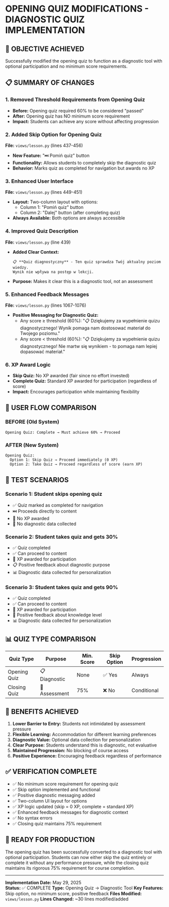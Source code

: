 # OPENING QUIZ MODIFICATIONS - DIAGNOSTIC QUIZ IMPLEMENTATION

## 🎯 OBJECTIVE ACHIEVED
Successfully modified the opening quiz to function as a diagnostic tool with optional participation and no minimum score requirements.

## 📋 SUMMARY OF CHANGES

### 1. **Removed Threshold Requirements from Opening Quiz**
- **Before:** Opening quiz required 60% to be considered "passed"
- **After:** Opening quiz has NO minimum score requirement
- **Impact:** Students can achieve any score without affecting progression

### 2. **Added Skip Option for Opening Quiz**
**File:** `views/lesson.py` (lines 437-456)
- **New Feature:** "⏭️ Pomiń quiz" button
- **Functionality:** Allows students to completely skip the diagnostic quiz
- **Behavior:** Marks quiz as completed for navigation but awards no XP

### 3. **Enhanced User Interface**
**File:** `views/lesson.py` (lines 449-451)
- **Layout:** Two-column layout with options:
  - Column 1: "Pomiń quiz" button
  - Column 2: "Dalej" button (after completing quiz)
- **Always Available:** Both options are always accessible

### 4. **Improved Quiz Description**
**File:** `views/lesson.py` (line 439)
- **Added Clear Context:** 
  ```
  📋 **Quiz diagnostyczny** - Ten quiz sprawdza Twój aktualny poziom wiedzy. 
  Wynik nie wpływa na postęp w lekcji.
  ```
- **Purpose:** Makes it clear this is a diagnostic tool, not an assessment

### 5. **Enhanced Feedback Messages**
**File:** `views/lesson.py` (lines 1067-1076)
- **Positive Messaging for Diagnostic Quiz:**
  - Any score ≥ threshold (60%): "📋 Dziękujemy za wypełnienie quizu diagnostycznego! Wynik pomaga nam dostosować materiał do Twojego poziomu."
  - Any score < threshold (60%): "📋 Dziękujemy za wypełnienie quizu diagnostycznego! Nie martw się wynikiem - to pomaga nam lepiej dopasować materiał."

### 6. **XP Award Logic**
- **Skip Quiz:** No XP awarded (fair since no effort invested)
- **Complete Quiz:** Standard XP awarded for participation (regardless of score)
- **Impact:** Encourages participation while maintaining flexibility

## 🔄 USER FLOW COMPARISON

### BEFORE (Old System)
```
Opening Quiz: Complete → Must achieve 60% → Proceed
```

### AFTER (New System)  
```
Opening Quiz:
  Option 1: Skip Quiz → Proceed immediately (0 XP)
  Option 2: Take Quiz → Proceed regardless of score (earn XP)
```

## 🧪 TEST SCENARIOS

### Scenario 1: Student skips opening quiz
- ✅ Quiz marked as completed for navigation
- ⏭️ Proceeds directly to content
- 💎 No XP awarded
- 📝 No diagnostic data collected

### Scenario 2: Student takes quiz and gets 30%
- ✅ Quiz completed
- ✅ Can proceed to content
- 💎 XP awarded for participation
- 📋 Positive feedback about diagnostic purpose
- 📊 Diagnostic data collected for personalization

### Scenario 3: Student takes quiz and gets 90%
- ✅ Quiz completed  
- ✅ Can proceed to content
- 💎 XP awarded for participation
- 🎉 Positive feedback about knowledge level
- 📊 Diagnostic data collected for personalization

## 📊 QUIZ TYPE COMPARISON

| Quiz Type | Purpose | Min. Score | Skip Option | Progression |
|-----------|---------|------------|-------------|-------------|
| Opening Quiz | 📋 Diagnostic | None | ✅ Yes | Always |
| Closing Quiz | 🎯 Assessment | 75% | ❌ No | Conditional |

## 🎯 BENEFITS ACHIEVED

1. **Lower Barrier to Entry:** Students not intimidated by assessment pressure
2. **Flexible Learning:** Accommodation for different learning preferences  
3. **Diagnostic Value:** Optional data collection for personalization
4. **Clear Purpose:** Students understand this is diagnostic, not evaluative
5. **Maintained Progression:** No blocking of course access
6. **Positive Experience:** Encouraging feedback regardless of performance

## ✅ VERIFICATION COMPLETE

- ✅ No minimum score requirement for opening quiz
- ✅ Skip option implemented and functional
- ✅ Positive diagnostic messaging added
- ✅ Two-column UI layout for options
- ✅ XP logic updated (skip = 0 XP, complete = standard XP)
- ✅ Enhanced feedback messages for diagnostic context
- ✅ No syntax errors
- ✅ Closing quiz maintains 75% requirement

## 🚀 READY FOR PRODUCTION

The opening quiz has been successfully converted to a diagnostic tool with optional participation. Students can now either skip the quiz entirely or complete it without any performance pressure, while the closing quiz maintains its rigorous 75% requirement for course completion.

---
**Implementation Date:** May 29, 2025  
**Status:** ✅ COMPLETE
**Type:** Opening Quiz → Diagnostic Tool
**Key Features:** Skip option, no minimum score, positive feedback
**Files Modified:** `views/lesson.py`
**Lines Changed:** ~30 lines modified/added
